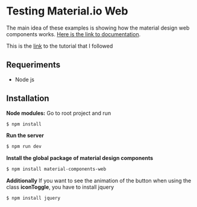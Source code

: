 #  Testing Material.io Web

The main idea of these examples is showing how the material design web components works. [Here is the link to documentation](https://material.io/develop/web/).

This is the [link](https://www.youtube.com/playlist?list=PLSQ4mck-bvilqfGFaYdbJ0z2KlD5U09mc) to the tutorial that I followed

## Requeriments

- Node js

## Installation
 **Node modules:**  Go to root project and run
```sh
$ npm install
```
 **Run the server**
```sh
$ npm run dev
```
**Install the global package of material design components**
```sh
$ npm install material-components-web
```
**Additionally** If you want to see the animation of the button when using the class **iconToggle**, you have to install jquery
```sh
$ npm install jquery
```